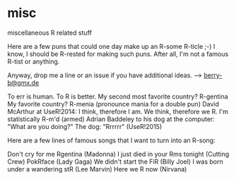 # misc
miscellaneous R related stuff

Here are a few puns that could one day make up an R-some R-ticle ;-)
I know, I should be R-rested for making such puns. After all, I'm not a famous R-tist or anything.

Anyway, drop me a line or an issue if you have additional ideas. --> berry-b@gmx.de

To err is human. To R is better.
My second most favorite country? R-gentina
My favorite country? R-menia (pronounce mania for a double pun)
David McArthur at UseR!2014: I think, therefore I am. We think, therefore we R.
I'm statistically R-m'd (armed)
Adrian Baddeley to his dog at the computer: "What are you doing?" The dog: "Rrrrrr" (UseR!2015)




Here are a few lines of famous songs that I want to turn into an R-song:

Don't cry for me Rgentina (Madonna)
I just died in your Rms tonight (Cutting Crew)
PokRface (Lady Gaga)
We didn't start the FiR (Billy Joel)
I was born under a wandering stR (Lee Marvin)
Here we R now (Nirvana)


